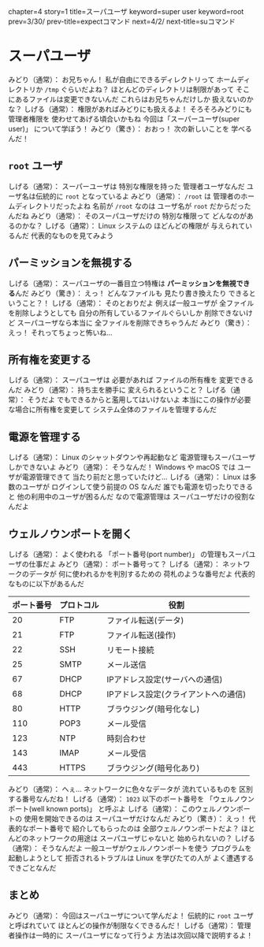 chapter=4
story=1
title=スーパユーザ
keyword=super user
keyword=root
prev=3/30/
prev-title=expectコマンド
next=4/2/
next-title=suコマンド

# スーパユーザ

みどり（通常）：
  お兄ちゃん！
  私が自由にできるディレクトリって
  ホームディレクトリか
  `/tmp` ぐらいだよね？
  ほとんどのディレクトリは制限があって
  そこにあるファイルは変更できないんだ
  これらはお兄ちゃんだけしか
  扱えないのかな？
しげる（通常）：
  権限があればみどりにも扱えるよ！
  そろそろみどりにも管理者権限を
  使わせてあげる頃合いかもね
  今回は「スーパーユーザ(super user)」
  について学ぼう！
みどり（驚き）：
  おおっ！
  次の新しいことを
  学べるんだ！

## `root` ユーザ

しげる（通常）：
  スーパーユーザは
  特別な権限を持った
  管理者ユーザなんだ
  ユーザ名は伝統的に
  `root` となっているよ
みどり（通常）：
  `/root` は
  管理者のホームディレクトリだったよね
  名前が `/root` なのは
  ユーザ名が `root` だからだったんだね
みどり（通常）：
  そのスーパユーザだけの
  特別な権限って
  どんなのがあるのかな？
しげる（通常）：
  Linux システムの
  ほどんどの権限が
  与えられているんだ
  代表的なものを見てみよう

## パーミッションを無視する

しげる（通常）：
  スーパユーザの一番目立つ特権は
  **パーミッションを無視できる**んだ
みどり（驚き）：
  えっ！
  どんなファイルも
  見たり書き換えたり
  できるということ？！
しげる（通常）：
  そのとおりだよ
  例えば一般ユーザが
  全ファイルを削除しようとしても
  自分の所有しているファイルぐらいしか
  削除できないけど
  スーパユーザなら本当に
  全ファイルを削除できちゃうんだ
みどり（驚き）：
  えっ！
  それってちょっと怖いね…

## 所有権を変更する

しげる（通常）：
  スーパユーザは
  必要があれば
  ファイルの所有権を
  変更できるんだ
みどり（通常）：
  持ち主を勝手に
  変えられるということ？
しげる（通常）：
  そうだよ
  でもできるからと濫用してはいけないよ
  本当にこの操作が必要な場合に所有権を変更して
  システム全体のファイルを管理するんだ

## 電源を管理する

しげる（通常）：
  Linux のシャットダウンや再起動など
  電源管理もスーパユーザしかできないよ
みどり（通常）：
  そうなんだ！
  Windows や macOS では
  ユーザが電源管理できて
  当たり前だと思っていたけど…
しげる（通常）：
  Linux は多数のユーザが
  ログインして使う前提の OS なんだ
  誰でも電源を切ったりできると
  他の利用中のユーザが困るんだ
  なので電源管理は
  スーパユーザだけの役割なんだよ

## ウェルノウンポートを開く

しげる（通常）：
  よく使われる
  「ポート番号(port number)」
  の管理もスーパユーザの仕事だよ
みどり（通常）：
  ポート番号って？
しげる（通常）：
  ネットワークのデータが
  何に使われるかを判別するための
  荷札のような番号だよ
  代表的なものに以下があるんだ

ポート番号 | プロトコル | 役割
---------- | ---------- | ----
20         | FTP        | ファイル転送(データ)
21         | FTP        | ファイル転送(操作)
22         | SSH        | リモート接続
25         | SMTP       | メール送信
67         | DHCP       | IPアドレス設定(サーバへの通信)
68         | DHCP       | IPアドレス設定(クライアントへの通信)
80         | HTTP       | ブラウジング(暗号化なし)
110        | POP3       | メール受信
123        | NTP        | 時刻合わせ
143        | IMAP       | メール受信
443        | HTTPS      | ブラウジング(暗号化あり)

みどり（通常）：
  へぇ…
  ネットワークに色々なデータが
  流れているものを
  区別する番号なんだね！
しげる（通常）：
  `1023` 以下のポート番号を
  「ウェルノウンポート(well known ports)」
  と呼ぶよ
しげる（通常）：
  このウェルノウンポートの
  使用を開始できるのは
  スーパユーザだけなんだ
みどり（驚き）：
  えっ！
  代表的なポート番号で
  紹介してもらったのは
  全部ウェルノウンポートだよ？
  ほとんどのネットワークの用途は
  スーパユーザじゃないと
  始められないの？
しげる（通常）：
  そうなんだよ
  一般ユーザがウェルノウンポートを使う
  プログラムを起動しようとして
  拒否されるトラブルは
  Linux を学びたての人が
  よく遭遇するできごとなんだ

## まとめ

みどり（通常）：
  今回はスーパユーザについて学んだよ！
  伝統的に `root` ユーザと呼ばれていて
  ほとんどの操作が制限なくできるんだ！
しげる（通常）：
  管理者操作は一時的に
  スーパユーザになって行うよ
  方法は次回以降で説明するよ！


